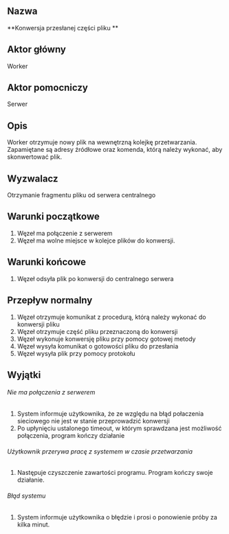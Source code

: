 ## Nazwa
**Konwersja przesłanej części pliku **

## Aktor główny
Worker

## Aktor pomocniczy
Serwer

## Opis
Worker otrzymuje nowy plik na wewnętrzną kolejkę przetwarzania. Zapamiętane są adresy źródłowe oraz komenda, którą należy wykonać, aby skonwertować plik.

## Wyzwalacz
Otrzymanie fragmentu pliku od serwera centralnego

## Warunki początkowe
1. Węzeł ma połączenie z serwerem
2. Węzeł ma wolne miejsce w kolejce plików do konwersji.

## Warunki końcowe
1. Węzeł odsyła plik po konwersji do centralnego serwera

## Przepływ normalny
1. Węzeł otrzymuje komunikat z procedurą, którą należy wykonać do konwersji pliku
2. Węzeł otrzymuje część pliku przeznaczoną do konwersji
3. Węzeł wykonuje konwersję pliku przy pomocy gotowej metody
4. Węzeł wysyła komunikat o gotowości pliku do przesłania
5. Węzeł wysyła plik przy pomocy protokołu

## Wyjątki
###### Nie ma połączenia z serwerem
1. System informuje użytkownika, że ze względu na błąd połaczenia sieciowego nie jest w stanie przeprowadzić konwersji
2. Po upłynięciu ustalonego timeout, w którym sprawdzana jest możliwość połączenia, program kończy działanie
###### Użytkownik przerywa pracę z systemem w czasie przetwarzania
1. Następuje czyszczenie zawartości programu. Program kończy swoje działanie.
###### Błąd systemu
1. System informuje użytkownika o błędzie i prosi o ponowienie próby za kilka minut.
